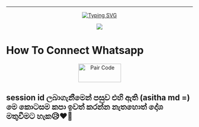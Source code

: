 ***
</p> <p align="center">
<a href="https://git.io/typing-svg"><img src="https://readme-typing-svg.demolab.com?font=Rubik+Dirt&size=65&pause=1000&color=F72C3F&background=FF20A500&center=true&vCenter=true&width=1000&height=150&lines=Hashan-MD;MADE+BY+hashan" alt="Typing SVG" /></a>

<p align = center>   <img src="https://files.catbox.moe/fbebro.jpeg"</p>
<p align="center">

# How To Connect Whatsapp

<p align="center">
<a href='https://pair-code-production.up.railway.app/pair' target="_blank"><img alt='Pair Code' src='https://img.shields.io/badge/-Pair Code-darkgreen?style=for-the-badge&logo=Whatsapp&logoColor=white'/< width=115 height=50/p></a>

## session id ලබාගැනීමෙන් පසුව එහි ඇති (asitha md =) මෙ කොටසම කපා ඉවත් කරන්න නැතහොත් දෝශ මතුවීමට හැක😥❤️‍🔥

